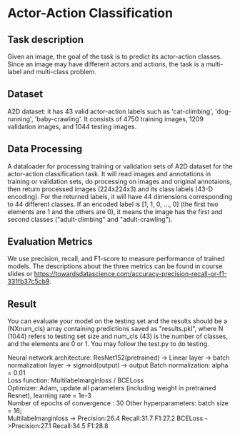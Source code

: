 # Actor-Action Classification 

## Task description
Given an image, the goal of the task is to predict its actor-action classes. Since an image may have different actors and actions, the task is a multi-label and multi-class problem.

## Dataset
A2D dataset: it has 43 valid actor-action labels such as 'cat-climbing', 'dog-running', 'baby-crawling'. It consists of 4750 training images, 1209 validation images, and 1044 testing images.  

## Data Processing
A dataloader for processing training or validation sets of A2D dataset for the actor-action classification task. It will read images and annotations in training or validation sets, do processing on images and original annotaions, then return processed images (224x224x3) and its class labels (43-D encoding). For the returned labels, it will have 44 dimensions corresponding to 44 different classes. If an encoded label is [1, 1, 0, ..., 0] (the first two elements are 1 and the others are 0), it means the image has the first and second classes ("adult-climbing" and "adult-crawling"). 

## Evaluation Metrics
We use precision, recall, and F1-score to measure performance of trained models. The descriptions about the three metrics can be found in course slides or https://towardsdatascience.com/accuracy-precision-recall-or-f1-331fb37c5cb9.

## Result
You can evaluate your model on the testing set and the results should be a (NXnum_cls) array containing predictions saved as "results.pkl", where N (1044) refers to testing set size and num_cls (43) is the number of classes, and the elements are 0 or 1. You may follow the test.py to do testing.

Neural network architecture:   ResNet152(pretrained) -> Linear layer -> batch normalization layer -> sigmoid(output) -> output  Batch normalization: alpha = 0.01   
Loss function: Multilabelmarginloss / BCELoss    
Optimizer: Adam, update all parameters (including weight in pretrained Resnet), learning rate = 1e-3   
Number of epochs of convergence : 30   Other hyperparameters: batch size = 16;   
Multilabelmarginloss -> Precision:26.4 Recall:31.7 F1:27.2 
BCELoss ->Precision:27.1 Recall:34.5 F1:28.8 
